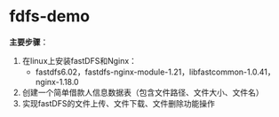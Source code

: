 # fdfs-demo
**主要步骤**：
1. 在linux上安装fastDFS和Nginx：
    - fastdfs6.02，fastdfs-nginx-module-1.21，libfastcommon-1.0.41，nginx-1.18.0
2. 创建一个简单借款人信息数据表（包含文件路径、文件大小、文件名）
3. 实现fastDFS的文件上传、文件下载、文件删除功能操作
